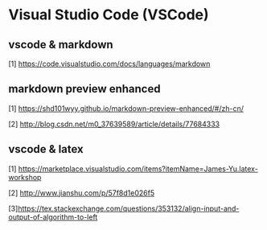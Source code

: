# Visual Studio Code (VSCode)
## vscode & markdown

[1] https://code.visualstudio.com/docs/languages/markdown

## markdown preview enhanced

[1] https://shd101wyy.github.io/markdown-preview-enhanced/#/zh-cn/

[2] http://blog.csdn.net/m0_37639589/article/details/77684333

## vscode & latex

[1] https://marketplace.visualstudio.com/items?itemName=James-Yu.latex-workshop

[2] http://www.jianshu.com/p/57f8d1e026f5

[3]https://tex.stackexchange.com/questions/353132/align-input-and-output-of-algorithm-to-left